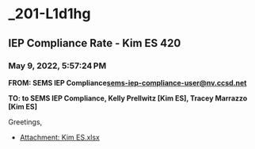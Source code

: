 # _201-L1d1hg
## IEP Compliance Rate - Kim ES 420
### May 9, 2022, 5:57:24 PM
**FROM: SEMS IEP Compliance<sems-iep-compliance-user@nv.ccsd.net>**

**TO: to SEMS IEP Compliance, Kelly Prellwitz [Kim ES], Tracey Marrazzo [Kim ES]**


Greetings,  





* [Attachment: Kim ES.xlsx](_201-L1d1hg-attachment-1.xlsx)
